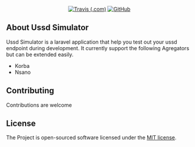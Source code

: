 <p align="center">
<a href="https://travis-ci.com/sparors/ussd-simulator"><img alt="Travis (.com)" src="https://img.shields.io/travis/com/sparors/ussd-simulator"></a>
<a href="https://github.com/sparors/ussd-simulator/blob/master/LICENSE"><img alt="GitHub" src="https://img.shields.io/github/license/sparors/ussd-simulator"></a>
</p>

## About Ussd Simulator

Ussd Simulator is a laravel application that help you test out your ussd endpoint during development. It currently support the following Agregators but can be extended easily.

- Korba
- Nsano

## Contributing

Contributions are welcome

## License

The Project is open-sourced software licensed under the [MIT license](https://opensource.org/licenses/MIT).
